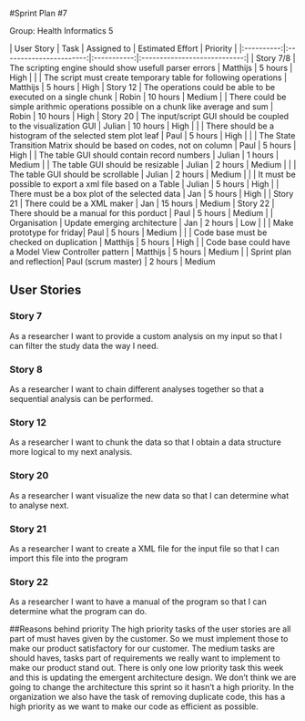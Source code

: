 #Sprint Plan #7

Group: Health Informatics 5

| User Story | Task 			       | Assigned to | Estimated Effort             | Priority |
|:----------:|:-----------------------:|:-----------:|:----------------------------:|
| Story 7/8  | The scripting engine should show usefull parser errors | Matthijs    | 5 hours | High                      |
|			 | The script must create temporary table for following operations | Matthijs | 5 hours | High 
| Story 12 | The operations could be able to be executed on a single chunk | Robin | 10 hours | Medium
| 			| There could be simple arithmic operations possible on a chunk like average and sum | Robin | 10 hours | High 
| Story 20 | The input/script GUI should be coupled to the visualization GUI | Julian | 10 hours | High | 
|			| There should be a histogram of the selected stem plot leaf | Paul | 5 hours | High |
|			| The State Transition Matrix should be based on codes, not on column | Paul | 5 hours | High
|			| The table GUI should contain record numbers | Julian | 1 hours | Medium
|			| The table GUI should be resizable | Julian | 2 hours | Medium |
|			| The table GUI should be scrollable | Julian | 2 hours | Medium |
|			| It must be possible to export a xml file based on a Table | Julian | 5 hours | High
|			| There must be a box plot of the selected data | Jan | 5 hours | High |
| Story 21 | There could be a XML maker | Jan | 15 hours | Medium
| Story 22 | There should be a manual for this porduct | Paul | 5 hours | Medium |
| Organisation	 | Update emerging architecture | Jan | 2 hours | Low |
|  | Make prototype for friday| Paul | 5 hours | Medium |
|	|	Code base must be checked on duplication | Matthijs | 5 hours | High
|	| Code base could have a Model View Controller pattern | Matthijs | 5 hours | Medium
|  | Sprint plan and reflection| Paul (scrum master) | 2 hours | Medium

## User Stories

### Story 7

As a researcher I want to provide a custom analysis on my input so that I can filter the study data the way I need.

### Story 8

As a researcher I want to chain different analyses together so that a sequential analysis can be performed.

### Story 12

As a researcher I want to chunk the data so that I obtain a data structure more logical to my next analysis.

### Story 20
As a researcher I want visualize the new data so that I can determine what to analyse next.

### Story 21
As a researcher I want to create a XML file for the input file so that I can import this file into the program

### Story 22
As a researcher I want to have a manual of the program so that I can determine what the program can do.

##Reasons behind priority
The high priority tasks of the user stories are all part of must haves given by the customer. So we must implement those to make our product satisfactory for our customer. The medium tasks are should haves, tasks part of requirements we really want to implement to make our product stand out. There is only one low priority task this week and this is updating the emergent architecture design. We don’t think we are going to change the architecture this sprint so it hasn’t a high priority.In the organization we also have the task of removing duplicate code, this has a high priority as we want to make our code as efficient as possible. 
